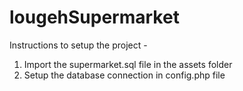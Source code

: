# lougehSupermarket
Instructions to setup the project -

1. Import the supermarket.sql file in the assets folder
2. Setup the database connection in config.php file
